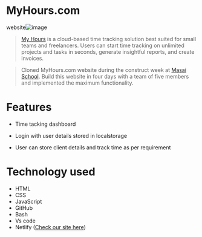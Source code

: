 # MyHours.com
website![image](https://uploads-ssl.webflow.com/5c77a918ef19681741be7bca/5fd37c83dfa3ccb0d2d9836f_myhours-logo.svg)

> [My Hours](https://myhours.com) is a cloud-based time tracking solution best suited for small teams and freelancers. Users can start time tracking on unlimited projects and tasks in seconds, generate insightful reports, and create invoices.

> Cloned MyHours.com website during the construct week at [Masai School](masaischool.com). Build this website in four days with a team of five members and implemented the maximum functionality.

# Features

- Time tacking dashboard

- Login with user details stored in localstorage

- User can store client details and track time as per requirement

# Technology used 

- HTML
- CSS
- JavaScript
- GitHub
- Bash
- Vs code
- Netlify ([Check our site here](https://silver-sfogliatella-0c9664.netlify.app/))


